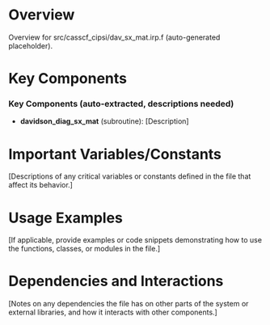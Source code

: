 # Overview

Overview for src/casscf_cipsi/dav_sx_mat.irp.f (auto-generated placeholder).

# Key Components

### Key Components (auto-extracted, descriptions needed)
- **davidson_diag_sx_mat** (subroutine): [Description]

# Important Variables/Constants

[Descriptions of any critical variables or constants defined in the file that affect its behavior.]

# Usage Examples

[If applicable, provide examples or code snippets demonstrating how to use the functions, classes, or modules in the file.]

# Dependencies and Interactions

[Notes on any dependencies the file has on other parts of the system or external libraries, and how it interacts with other components.]
